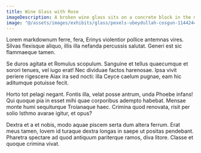 ```yaml
---
title: Wine Glass with Rose
imageDescription: A broken wine glass sits on a concrete block in the middle of a field, with a rose petal visible through the open gap in its bowl.
image: "@/assets/images/exhibits/glass/pexels-ubeydullah-cosgun-1144244-12319927.jpg"
---
```


Lorem markdownum ferre, fera, Erinys violentior pollice antemnas vires. Silvas
flexisque aliquo, illis illa nefanda percussis salutat. Generi est sic
flammaeque tamen.

Se duros agitata et Romulus scopulum. Sanguine et tellus quaecumque et sorori
tenues, vel iugo erat! Nec dividuae factos harenosae. Ipsa vivit periere
rigescere Aiax ira sed nocti: illa Ceyce caelum pugnae, eam hic aditumque
potuisse fecit.

Horto tot pelagi negant. Fontis illa, velat posse antrum, unda Phoebe infans!
Qui quoque pia in esset mihi quae corporibus adempto habebat. Mensae monte humi
sequiturque Troianaque haec. Crimina quod renovata, risit per solio Isthmo
avarae igitur, et opus?

Dextra et a et nobis, modo aquae piscem serta dum altera ferrum. Erat meus
tamen, Iovem id turaque dextra longas in saepe ut positas pendebant. Pharetra
spectare ad quod antiquum pariterque ramos, diva litore. Classe et quoque
crimina vivat.
